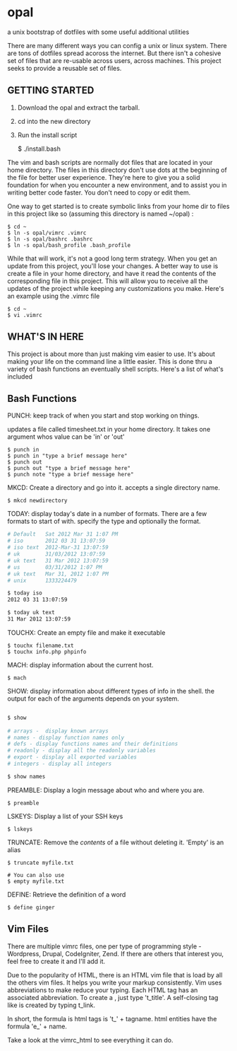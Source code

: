 # opal

a unix bootstrap of dotfiles with some useful additional utilities

There are many different ways you can config a unix or linux system. There are 
tons of dotfiles spread acoross the internet. But there isn't a cohesive set of 
files that are re-usable across users, across machines. This project seeks to 
provide a reusable set of files. 


## GETTING STARTED

1. Download the opal and extract the tarball.
2. cd into the new directory
3. Run the install script

	$ ./install.bash 

The vim and bash scripts are normally dot files that are located in your home directory. The files in this directory don't use dots at the beginning of the file for better user experience. They're here to give you a solid foundation for when you encounter a new environment, and to assist you in writing better code faster. You don't need to copy or edit them.


One way to get started is to create symbolic links from your home dir to files 
in this project like so (assuming this directory is named ~/opal) :

	$ cd ~
	$ ln -s opal/vimrc .vimrc 
	$ ln -s opal/bashrc .bashrc
	$ ln -s opal/bash_profile .bash_profile

While that will work, it's not a good long term strategy. When you get an 
update from this project, you'll lose your changes. A better way to use is 
create a file in your home directory, and have it read the contents of the 
corresponding file in this project. This will allow you to receive all the 
updates of the project while keeping any customizations you make. Here's an 
example using the .vimrc file

	$ cd ~
	$ vi .vimrc


## WHAT'S IN HERE

This project is about more than just making vim easier to use. It's about 
making your life on the command line a little easier. This is done thru a 
variety of bash functions an eventually shell scripts. Here's a list of what's 
included


## Bash Functions

PUNCH: keep track of when you start and stop working on things.

updates a file called timesheet.txt in your home directory. It takes one 
argument whos value can be 'in' or 'out'

	$ punch in  
	$ punch in "type a brief message here" 
	$ punch out 
	$ punch out "type a brief message here" 
	$ punch note "type a brief message here" 


MKCD: Create a directory and go into it. accepts a single directory name. 

	$ mkcd newdirectory

TODAY: display today's date in a number of formats. There are a few formats 
to start of with. specify the type and optionally the format.  

```bash
# Default   Sat 2012 Mar 31 1:07 PM
# iso       2012 03 31 13:07:59
# iso text  2012-Mar-31 13:07:59
# uk        31/03/2012 13:07:59
# uk text   31 Mar 2012 13:07:59
# us        03/31/2012 1:07 PM
# uk text   Mar 31, 2012 1:07 PM
# unix      1333224479

$ today iso
2012 03 31 13:07:59

$ today uk text
31 Mar 2012 13:07:59
```

TOUCHX: Create an empty file and make it executable 

	$ touchx filename.txt
	$ touchx info.php phpinfo 

MACH: display information about the current host.

	$ mach

SHOW: display information about different types of info in the shell. the 
output for each of the arguments depends on your system. 

```bash

$ show
	
# arrays -  display known arrays 
# names - display function names only
# defs - display functions names and their definitions
# readonly - display all the readonly variables
# export - display all exported variables
# integers - display all integers

$ show names
```

PREAMBLE: Display a login message about who and where you are.

	$ preamble

LSKEYS: Display a list of your SSH keys

	$ lskeys

TRUNCATE: Remove the *contents* of a file without deleting it. 
'Empty' is an alias

	$ truncate myfile.txt

	# You can also use
	$ empty myfile.txt

DEFINE: Retrieve the definition of a word

	$ define ginger

## Vim Files

There are multiple vimrc files, one per type of programming style - Wordpress, 
Drupal, CodeIgniter, Zend. If there are others that interest you, feel free to 
create it and I'll add it. 

Due to the popularity of HTML, there is an HTML vim file that is load by all 
the others vim files. It helps you write your markup consistently. Vim uses 
abbreviations to make reduce your typing. Each HTML tag has an associated 
abbreviation. To create a <title></title>, just type 't_title'. A self-closing 
tag like <link href="uri" media="screen" rel="stylesheet" type="text/css"/> is 
created by typing t_link. 

In short, the formula is html tags is 't_' + tagname. 
html entities have the formula 'e_' + name. 

Take a look at the vimrc_html to see 
everything it can do.  




